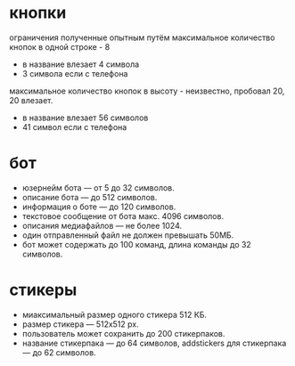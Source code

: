 # кнопки

ограничения полученные опытным путём
максимальное количество кнопок в одной строке - 8

- в название влезает 4 символа
- 3 символа если с телефона

максимальное количество кнопок в высоту - неизвестно, пробовал 20, 20 влезает.

- в название влезает 56 символов
- 41 символ если с телефона

# бот

- юзернейм бота — от 5 до 32 символов.
- описание бота — до 512 символов.
- информация о боте — до 120 символов.
- текстовое сообщение от бота макс. 4096 символов.
- описания медиафайлов — не более 1024.
- один отправленный файл не должен превышать 50МБ.
- бот может содержать до 100 команд, длина команды до 32 символов.

# стикеры

- миаксимальный размер одного стикера 512 КБ.
- размер стикера — 512x512 px.
- пользователь может сохранить до 200 стикерпаков.
- название стикерпака — до 64 символов, addstickers для стикерпака — до 62 символов.
